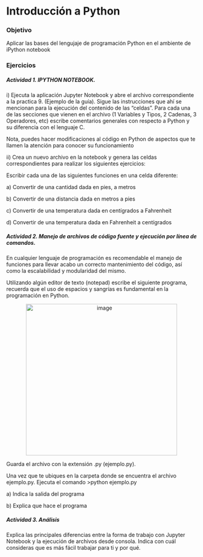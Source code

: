 # Introducción a Python

### Objetivo 
Aplicar las bases del lengujaje de programación Python en el ambiente de iPython notebook

### Ejercicios
##### Actividad 1. IPYTHON NOTEBOOK.
<p>i) Ejecuta la aplicación Jupyter Notebook y abre el archivo correspondiente a la practica 9. (Ejemplo de la guía). Sigue las instrucciones que ahí se mencionan para la ejecución del contenido de las “celdas”. Para cada una de las secciones que vienen en el archivo (1 Variables y Tipos, 2 Cadenas, 3 Operadores, etc) escribe comentarios generales con respecto a Python y su diferencia con el lenguaje C.</p>
<p>Nota, puedes hacer modificaciones al código en Python de aspectos que te llamen la atención para conocer su funcionamiento</p>
<p>ii) Crea un nuevo archivo en la notebook y genera las celdas correspondientes para realizar los siguientes ejercicios:</p>
<p>Escribir cada una de las siguientes funciones en una celda diferente:</p>
<p>a) Convertir de una cantidad dada en pies, a metros</p>
<p>b) Convertir de una distancia dada en metros a pies</P>
<p>c) Convertir de una temperatura dada en centígrados a Fahrenheit</p>
<p>d) Convertir de una temperatura dada en Fahrenheit a centígrados</p>

##### Actividad 2. Manejo de archivos de código fuente y ejecución por línea de comandos.
<p>En cualquier lenguaje de programación es recomendable el manejo de funciones para llevar acabo un correcto mantenimiento del código, así como la escalabilidad y modularidad del mismo.</p>
<p>Utilizando algún editor de texto (notepad) escribe el siguiente programa, recuerda que el uso de espacios y sangrías es fundamental en la programación en Python.</p>
<p align="center">
<img width="400" alt="image" src="https://user-images.githubusercontent.com/89166148/177440175-686d28ec-afff-42dd-a847-784da9e4eae3.png">
</p>

<p>Guarda el archivo con la extensión .py (ejemplo.py).</p>
<p>Una vez que te ubiques en la carpeta donde se encuentra el archivo ejemplo.py. Ejecuta el comando >python ejemplo.py</p>
<p>a) Indica la salida del programa</p>
<p>b) Explica que hace el programa</p>

##### Actividad 3. Análisis
Explica las principales diferencias entre la forma de trabajo con Jupyter Notebook y la ejecución de archivos desde consola. Indica con cuál consideras que es más fácil trabajar para ti y por qué.
